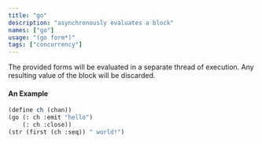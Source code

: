 ```yaml
---
title: "go"
description: "asynchronously evaluates a block"
names: ["go"]
usage: "(go form*)"
tags: ["concurrency"]
---
```


The provided forms will be evaluated in a separate thread of execution. Any resulting value of the block will be discarded.

#### An Example

```scheme
(define ch (chan))
(go (: ch :emit "hello")
    (: ch :close))
(str (first (ch :seq)) " world!")
```
